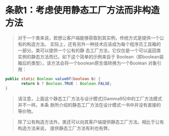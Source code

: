 # 条款1：考虑使用静态工厂方法而非构造方法
> 对于一个类来说，若想让客户端能够获取到其实例，传统方式是提供一个公有的构造方法。
> 实际上，还有另外一种技术应该成为每个程序员工具箱的一部分。类可以提供一个公有的静
> 态工厂方法，它仅仅是一个可以返回类实例的静态方法而已。如下这个简单的示例来自于
> Boolean（即boolean装箱后的类型）。该方法会将一个boolean原生值转换为一个Boolean
> 对象引用：

```java
public static Boolean valueOf(boolean b) {
       return b ? Boolean.TRUE : Boolean.FALSE;
}
```

> 请注意，上面这个静态工厂方法与设计模式\[Gamma95]中的工厂方法模式并不一样。本条
> 款所介绍的静态工厂方法在设计模式一书中并没有直接的等价物。


> 除了公有构造方法外，类还可以向其客户端提供静态工厂方法。相比于公有构造方法来说，
> 提供静态工厂方法有利也有弊。

























